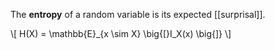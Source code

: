 The **entropy** of a random variable is its expected [[surprisal]].

\\[
H(X) = \mathbb{E}_{x \sim X} \big{\[}I_X(x) \big{\]}
\\]

